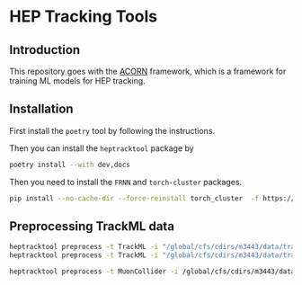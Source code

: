 # HEP Tracking Tools


## Introduction
This repository goes with the [ACORN](https://gitlab.cern.ch/gnn4itkteam/acorn/-/tree/dev/acorn?ref_type=heads) framework, which is a framework for training ML models for HEP tracking.


## Installation
First install the `poetry` tool by following the <script src="https://gist.github.com/xju2/b4fd9d7db62a7a5345b190aae75d231e.js"></script> instructions.

Then you can install the `heptracktool` package by
```bash
poetry install --with dev,docs
```
Then you need to install the `FRNN` and `torch-cluster` packages.
```bash
pip install --no-cache-dir --force-reinstall torch_cluster  -f https://data.pyg.org/whl/torch-2.5.1+cu124.html
```


## Preprocessing TrackML data

```bash
heptracktool preprocess -t TrackML -i "/global/cfs/cdirs/m3443/data/trackml-codalab/train_100" -o "/global/cfs/cdirs/m3443/usr/xju/data/trackml/train_100_parquet" -w 32
heptracktool preprocess -t TrackML -i "/global/cfs/cdirs/m3443/data/trackml-codalab/train_all" -o "/global/cfs/cdirs/m3443/usr/xju/data/trackml/train_all_parquet" -w 32

heptracktool preprocess -t MuonCollider -i /global/cfs/cdirs/m3443/data/TrackingInMuonCollider/singleMuonV2/New -o /global/cfs/cdirs/m3443/data/TrackingInMuonCollider/singleMuonV2_feature_store -m -1 -w 32
```
